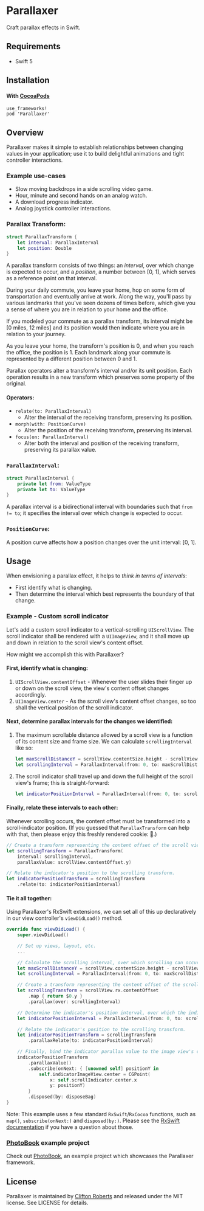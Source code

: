 # Parallaxer

Craft parallax effects in Swift.

## Requirements
- Swift 5

## Installation

#### With [CocoaPods](https://github.com/CocoaPods/CocoaPods)

```
use_frameworks!
pod 'Parallaxer'
```

## Overview

Parallaxer makes it simple to establish relationships between changing values in your application; 
use it to build delightful animations and tight controller interactions.

### Example use-cases

- Slow moving backdrops in a side scrolling video game.
- Hour, minute and second hands on an analog watch. 
- A download progress indicator.
- Analog joystick controller interactions.

### Parallax Transform: 

```Swift
struct ParallaxTransform {
    let interval: ParallaxInterval
    let position: Double
}
```

A parallax transform consists of two things: an *interval*, over which change is expected to occur,
and a *position*, a number between [0, 1], which serves as a reference point on that interval.

During your daily commute, you leave your home, hop on some form of transportation and eventually 
arrive at work. Along the way, you'll pass by various landmarks that you've seen dozens of times before, 
which give you a sense of where you are in relation to your home and the office.

If you modeled your commute as a parallax transform, its interval might be [0 miles, 12 miles] and its 
position would then indicate where you are in relation to your journey.

As you leave your home, the transform's position is 0, and when you reach the office, the position is 1. 
Each landmark along your commute is represented by a different position between 0 and 1.

Parallax operators alter a transform's interval and/or its unit position. Each operation results 
in a new transform which preserves some property of the original.

#### Operators:

- `relate(to: ParallaxInterval)`
    - Alter the interval of the receiving transform, preserving its position.
- `morph(with: PositionCurve)`
    - Alter the position of the receiving transform, preserving its interval.
- `focus(on: ParallaxInterval)`
    - Alter both the interval and position of the receiving transform, preserving its parallax value.
    
### `ParallaxInterval`:

```Swift
struct ParallaxInterval {
    private let from: ValueType
    private let to: ValueType
}
```

A parallax interval is a bidirectional interval with boundaries such that `from != to`; it specifies 
the interval over which change is expected to occur.

### `PositionCurve`:

A position curve affects how a position changes over the unit interval: [0, 1].

## Usage

When envisioning a parallax effect, it helps to *think in terms of intervals*:
  - First identify what is changing.
  - Then determine the interval which best represents the boundary of that change. 

### Example - Custom scroll indicator

Let's add a custom scroll indicator to a vertical-scrolling `UIScrollView`. The scroll indicator 
shall be rendered with a `UIImageView`, and it shall move up and down in relation to the scroll view's
content offset.

How might we accomplish this with Parallaxer?

#### First, identify what is changing:

1) `UIScrollView.contentOffset` - Whenever the user slides their finger up or down on the scroll view, 
the view's content offset changes accordingly.
2) `UIImageView.center` - As the scroll view's content offset changes, so too shall the vertical position 
of the scroll indicator.

#### Next, determine parallax intervals for the changes we identified:

1) The maximum scrollable distance allowed by a scroll view is a function of its content size and frame size. 
We can calculate `scrollingInterval` like so:
    ```Swift
    let maxScrollDistanceY = scrollView.contentSize.height - scrollView.frame.height
    let scrollingInterval = ParallaxInterval(from: 0, to: maxScrollDistanceY)
    ```
2) The scroll indicator shall travel up and down the full height of the scroll view's frame; this is straight-forward:
    ```Swift
    let indicatorPositionInterval = ParallaxInterval(from: 0, to: scrollView.frame.height)
    ```

#### Finally, relate these intervals to each other:

Whenever scrolling occurs, the content offset must be transformed into a scroll-indicator position. (If you guessed 
that `ParallaxTransform` can help with that, then please enjoy this freshly rendered cookie: 🍪.)
```Swift
// Create a transform representing the content offset of the scroll view.
let scrollingTransform = ParallaxTransform(
    interval: scrollingInterval,
    parallaxValue: scrollView.contentOffset.y)

// Relate the indicator's position to the scrolling transform.
let indicatorPositionTransform = scrollingTransform
    .relate(to: indicatorPositionInterval)
```

#### Tie it all together:
Using Parallaxer's RxSwift extensions, we can set all of this up declaratively in our view controller's `viewDidLoad()` 
method. 

```Swift
override func viewDidLoad() {
    super.viewDidLoad()

    // Set up views, layout, etc.
    ...

    // Calculate the scrolling interval, over which scrolling can occur.
    let maxScrollDistanceY = scrollView.contentSize.height - scrollView.frame.height
    let scrollingInterval = ParallaxInterval(from: 0, to: maxScrollDistanceY)

    // Create a transform representing the content offset of the scroll view.
    let scrollingTransform = scrollView.rx.contentOffset
        .map { return $0.y }
        .parallax(over: scrollingInterval)

    // Determine the indicator's position interval, over which the indicator can move.
    let indicatorPositionInterval = ParallaxInterval(from: 0, to: scrollView.frame.height)

    // Relate the indicator's position to the scrolling transform.
    let indicatorPositionTransform = scrollingTransform
        .parallaxRelate(to: indicatorPositionInterval)

    // Finally, bind the indicator parallax value to the image view's center point.
    indicatorPositionTransform
        .parallaxValue()
        .subscribe(onNext: { [unowned self] positionY in
            self.indicatorImageView.center = CGPoint(
                x: self.scrollIndicator.center.x
                y: positionY)
        }
        .disposed(by: disposeBag)
}
```
Note: This example uses a few standard `RxSwift`/`RxCocoa` functions, such as `map()`, `subscribe(onNext:)` and `disposed(by:)`. Please see the 
[RxSwift documentation](https://github.com/ReactiveX/RxSwift) if you have a question about those.

### [PhotoBook](https://github.com/Parallaxer/PhotoBook) example project

Check out [PhotoBook](https://github.com/Parallaxer/PhotoBook), an example project which showcases
the Parallaxer framework.

## License

Parallaxer is maintained by [Clifton Roberts](mailto:clifton.roberts@me.com) and released
under the MIT license. See LICENSE for details.

